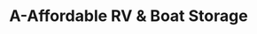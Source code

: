 ---
title: "A-Affordable RV & Boat Storage"
url: /hutto/a-affordable-rv-and-boat-storage/
shop: storage rental
---